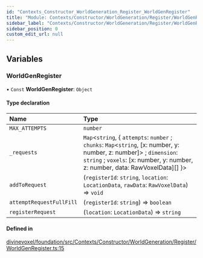 ```yaml
---
id: "Contexts_Constructor_WorldGeneration_Register_WorldGenRegister"
title: "Module: Contexts/Constructor/WorldGeneration/Register/WorldGenRegister"
sidebar_label: "Contexts/Constructor/WorldGeneration/Register/WorldGenRegister"
sidebar_position: 0
custom_edit_url: null
---
```


## Variables

### WorldGenRegister

• `Const` **WorldGenRegister**: `Object`

#### Type declaration

| Name | Type |
| :------ | :------ |
| `MAX_ATTEMPTS` | `number` |
| `_requests` | `Map`\<`string`, \{ `attempts`: `number` ; `chunks`: `Map`\<`string`, [x: number, y: number, z: number]\> ; `dimension`: `string` ; `voxels`: [x: number, y: number, z: number, data: RawVoxelData][]  }\> |
| `addToRequest` | (`registerId`: `string`, `location`: `LocationData`, `rawData`: `RawVoxelData`) => `void` |
| `attemptRequestFullFill` | (`registerId`: `string`) => `boolean` |
| `registerRequest` | (`location`: `LocationData`) => `string` |

#### Defined in

[divinevoxel/foundation/src/Contexts/Constructor/WorldGeneration/Register/WorldGenRegister.ts:15](https://github.com/lucasdamianjohnson/DivineVoxelEngine/blob/596fa7391478620ed460dfb4856ff0a763b91c49/divinevoxel/foundation/src/Contexts/Constructor/WorldGeneration/Register/WorldGenRegister.ts#L15)
